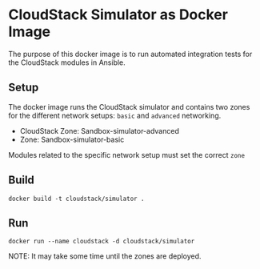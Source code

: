 # CloudStack Simulator as Docker Image

The purpose of this docker image is to run automated integration tests for the CloudStack modules in Ansible.

## Setup

The docker image runs the CloudStack simulator and contains two zones for the different network setups: `basic` and `advanced` networking.

* CloudStack Zone: Sandbox-simulator-advanced
* Zone: Sandbox-simulator-basic

Modules related to the specific network setup must set the correct `zone`

## Build

    docker build -t cloudstack/simulator .

## Run

    docker run --name cloudstack -d cloudstack/simulator

NOTE: It may take some time until the zones are deployed. 
